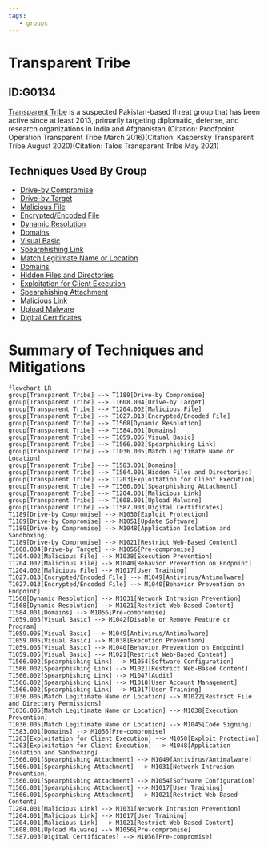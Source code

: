 ```yaml
---
tags:
   - groups
---
```

# Transparent Tribe
## ID:G0134
[Transparent Tribe](groups/G0134) is a suspected Pakistan-based threat group that has been active since at least 2013, primarily targeting diplomatic, defense, and research organizations in India and Afghanistan.(Citation: Proofpoint Operation Transparent Tribe March 2016)(Citation: Kaspersky Transparent Tribe August 2020)(Citation: Talos Transparent Tribe May 2021)
## Techniques Used By Group
* [Drive-by Compromise](techniques/T1189)
* [Drive-by Target](techniques/T1608/004)
* [Malicious File](techniques/T1204/002)
* [Encrypted/Encoded File](techniques/T1027/013)
* [Dynamic Resolution](techniques/T1568)
* [Domains](techniques/T1584/001)
* [Visual Basic](techniques/T1059/005)
* [Spearphishing Link](techniques/T1566/002)
* [Match Legitimate Name or Location](techniques/T1036/005)
* [Domains](techniques/T1583/001)
* [Hidden Files and Directories](techniques/T1564/001)
* [Exploitation for Client Execution](techniques/T1203)
* [Spearphishing Attachment](techniques/T1566/001)
* [Malicious Link](techniques/T1204/001)
* [Upload Malware](techniques/T1608/001)
* [Digital Certificates](techniques/T1587/003)

# Summary of Techniques and Mitigations
```mermaid
flowchart LR
group[Transparent Tribe] --> T1189[Drive-by Compromise]
group[Transparent Tribe] --> T1608.004[Drive-by Target]
group[Transparent Tribe] --> T1204.002[Malicious File]
group[Transparent Tribe] --> T1027.013[Encrypted/Encoded File]
group[Transparent Tribe] --> T1568[Dynamic Resolution]
group[Transparent Tribe] --> T1584.001[Domains]
group[Transparent Tribe] --> T1059.005[Visual Basic]
group[Transparent Tribe] --> T1566.002[Spearphishing Link]
group[Transparent Tribe] --> T1036.005[Match Legitimate Name or Location]
group[Transparent Tribe] --> T1583.001[Domains]
group[Transparent Tribe] --> T1564.001[Hidden Files and Directories]
group[Transparent Tribe] --> T1203[Exploitation for Client Execution]
group[Transparent Tribe] --> T1566.001[Spearphishing Attachment]
group[Transparent Tribe] --> T1204.001[Malicious Link]
group[Transparent Tribe] --> T1608.001[Upload Malware]
group[Transparent Tribe] --> T1587.003[Digital Certificates]
T1189[Drive-by Compromise] --> M1050[Exploit Protection]
T1189[Drive-by Compromise] --> M1051[Update Software]
T1189[Drive-by Compromise] --> M1048[Application Isolation and Sandboxing]
T1189[Drive-by Compromise] --> M1021[Restrict Web-Based Content]
T1608.004[Drive-by Target] --> M1056[Pre-compromise]
T1204.002[Malicious File] --> M1038[Execution Prevention]
T1204.002[Malicious File] --> M1040[Behavior Prevention on Endpoint]
T1204.002[Malicious File] --> M1017[User Training]
T1027.013[Encrypted/Encoded File] --> M1049[Antivirus/Antimalware]
T1027.013[Encrypted/Encoded File] --> M1040[Behavior Prevention on Endpoint]
T1568[Dynamic Resolution] --> M1031[Network Intrusion Prevention]
T1568[Dynamic Resolution] --> M1021[Restrict Web-Based Content]
T1584.001[Domains] --> M1056[Pre-compromise]
T1059.005[Visual Basic] --> M1042[Disable or Remove Feature or Program]
T1059.005[Visual Basic] --> M1049[Antivirus/Antimalware]
T1059.005[Visual Basic] --> M1038[Execution Prevention]
T1059.005[Visual Basic] --> M1040[Behavior Prevention on Endpoint]
T1059.005[Visual Basic] --> M1021[Restrict Web-Based Content]
T1566.002[Spearphishing Link] --> M1054[Software Configuration]
T1566.002[Spearphishing Link] --> M1021[Restrict Web-Based Content]
T1566.002[Spearphishing Link] --> M1047[Audit]
T1566.002[Spearphishing Link] --> M1018[User Account Management]
T1566.002[Spearphishing Link] --> M1017[User Training]
T1036.005[Match Legitimate Name or Location] --> M1022[Restrict File and Directory Permissions]
T1036.005[Match Legitimate Name or Location] --> M1038[Execution Prevention]
T1036.005[Match Legitimate Name or Location] --> M1045[Code Signing]
T1583.001[Domains] --> M1056[Pre-compromise]
T1203[Exploitation for Client Execution] --> M1050[Exploit Protection]
T1203[Exploitation for Client Execution] --> M1048[Application Isolation and Sandboxing]
T1566.001[Spearphishing Attachment] --> M1049[Antivirus/Antimalware]
T1566.001[Spearphishing Attachment] --> M1031[Network Intrusion Prevention]
T1566.001[Spearphishing Attachment] --> M1054[Software Configuration]
T1566.001[Spearphishing Attachment] --> M1017[User Training]
T1566.001[Spearphishing Attachment] --> M1021[Restrict Web-Based Content]
T1204.001[Malicious Link] --> M1031[Network Intrusion Prevention]
T1204.001[Malicious Link] --> M1017[User Training]
T1204.001[Malicious Link] --> M1021[Restrict Web-Based Content]
T1608.001[Upload Malware] --> M1056[Pre-compromise]
T1587.003[Digital Certificates] --> M1056[Pre-compromise]
```